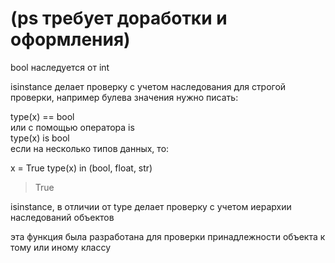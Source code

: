 # (ps требует доработки и оформления)

bool наследуется от int

isinstance делает проверку с учетом наследования
для строгой проверки, например булева значения нужно писать:

type(x) == bool\
или с помощью оператора is\
type(x) is bool\
если на несколько типов данных, то:

x = True
type(x) in (bool, float, str)
> True

isinstance, в отличии от type делает проверку с учетом иерархии 
наследований объектов 

эта функция была разработана для проверки принадлежности объекта к тому
или иному классу 
